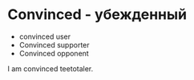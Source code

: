 # Convinced - убежденный

- convinced user
- Convinced supporter
- Convinced opponent

I am convinced teetotaler.
